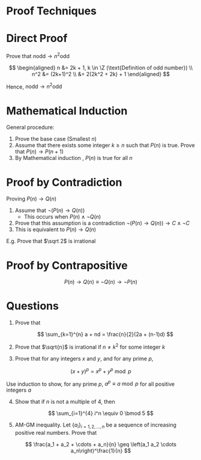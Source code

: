 # Proof Techniques

# Direct Proof

Prove that $n \text{odd} \rightarrow n^2 \text{odd}$

$$
\begin{aligned}
n &= 2k + 1, k \in \Z (\text{Definition of odd number}) \\
n^2 &= (2k+1)^2 \\
&= 2(2k^2 + 2k) + 1
\end{aligned}
$$

Hence, $n \text{odd} \rightarrow n^2 \text{odd}$

# Mathematical Induction

General procedure:

1. Prove the base case (Smallest $n$)
2. Assume that there exists some integer $k \ge n$ such that $P(n)$ is true. Prove that $P(n) \rightarrow P(n+1)$
3. By Mathematical induction , $P(n)$ is true for all $n$

# Proof by Contradiction

Proving $P(n) \rightarrow Q(n)$

1. Assume that $\neg (P(n) \rightarrow Q(n))$
    - This occurs when $P(n) \land \neg Q(n)$
2. Prove that this assumption is a contradiction $\neg (P(n) \rightarrow Q(n)) \rightarrow C \land \neg C$
3. This is equivalent to $P(n) \rightarrow Q(n)$

E.g. Prove that $\sqrt 2$ is irrational

# Proof by Contrapositive

$$
P(n) \rightarrow Q(n) \equiv \neg Q(n) \rightarrow \neg P(n)
$$

# Questions

1. Prove that

    $$
    \sum_{k=1}^{n} a + nd = \frac{n}{2}(2a + (n-1)d)
    $$

2. Prove that $\sqrt{n}$ is irrational if $n \not = k^2$ for some integer $k$

3. Prove that for any integers $x$ and $y$, and for any prime $p$,

$$
(x+y)^p = x^p + y^p \bmod p
$$

Use induction to show, for any prime $p$, $a^p \equiv a \bmod p$ for all positive integers $a$

4. Show that if $n$ is not a multiple of 4, then

$$
\sum_{i=1}^{4} i^n \equiv 0 \bmod 5
$$

5. AM-GM inequality. Let $\{a_i\}_{i=1, 2, ..., n}$ be a sequence of increasing positive real numbers. Prove that

$$
\frac{a_1 + a_2 + \cdots + a_n}{n} \geq \left(a_1 a_2 \cdots a_n\right)^\frac{1}{n}
$$
